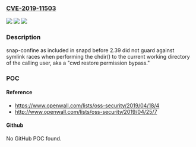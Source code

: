 ### [CVE-2019-11503](https://cve.mitre.org/cgi-bin/cvename.cgi?name=CVE-2019-11503)
![](https://img.shields.io/static/v1?label=Product&message=n%2Fa&color=blue)
![](https://img.shields.io/static/v1?label=Version&message=n%2Fa&color=blue)
![](https://img.shields.io/static/v1?label=Vulnerability&message=n%2Fa&color=brighgreen)

### Description

snap-confine as included in snapd before 2.39 did not guard against symlink races when performing the chdir() to the current working directory of the calling user, aka a "cwd restore permission bypass."

### POC

#### Reference
- https://www.openwall.com/lists/oss-security/2019/04/18/4
- http://www.openwall.com/lists/oss-security/2019/04/25/7

#### Github
No GitHub POC found.

